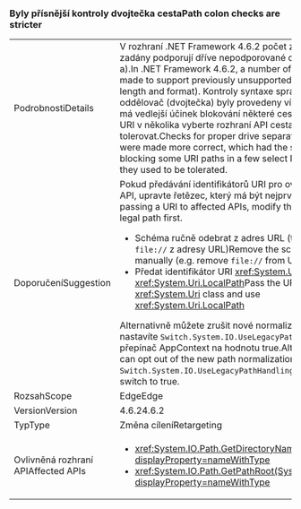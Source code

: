 ### <a name="path-colon-checks-are-stricter"></a><span data-ttu-id="5e174-101">Byly přísnější kontroly dvojtečka cesta</span><span class="sxs-lookup"><span data-stu-id="5e174-101">Path colon checks are stricter</span></span>

|   |   |
|---|---|
|<span data-ttu-id="5e174-102">Podrobnosti</span><span class="sxs-lookup"><span data-stu-id="5e174-102">Details</span></span>|<span data-ttu-id="5e174-103">V rozhraní .NET Framework 4.6.2 počet změn nebyly zadány podporují dříve nepodporované cesty (jak formát a).</span><span class="sxs-lookup"><span data-stu-id="5e174-103">In .NET Framework 4.6.2, a number of changes were made to support previously unsupported paths (both in length and format).</span></span> <span data-ttu-id="5e174-104">Kontroly syntaxe správná jednotka oddělovač (dvojtečka) byly provedeny více správné, který má vedlejší účinek blokování některé cesty identifikátoru URI v několika vyberte rozhraní API cesta kde používají tolerovat.</span><span class="sxs-lookup"><span data-stu-id="5e174-104">Checks for proper drive separator (colon) syntax were made more correct, which had the side effect of blocking some URI paths in a few select Path APIs where they used to be tolerated.</span></span>|
|<span data-ttu-id="5e174-105">Doporučení</span><span class="sxs-lookup"><span data-stu-id="5e174-105">Suggestion</span></span>|<span data-ttu-id="5e174-106">Pokud předávání identifikátorů URI pro ovlivněné rozhraní API, upravte řetězec, který má být nejprve právní cesta.</span><span class="sxs-lookup"><span data-stu-id="5e174-106">If passing a URI to affected APIs, modify the string to be a legal path first.</span></span><ul><li><span data-ttu-id="5e174-107">Schéma ručně odebrat z adres URL (třeba odebrat <code>file://</code> z adresy URL)</span><span class="sxs-lookup"><span data-stu-id="5e174-107">Remove the scheme from URLs manually (e.g. remove <code>file://</code> from URLs)</span></span></li><li><span data-ttu-id="5e174-108">Předat identifikátor URI <xref:System.Uri> třídy a použití <xref:System.Uri.LocalPath></span><span class="sxs-lookup"><span data-stu-id="5e174-108">Pass the URI to the <xref:System.Uri> class and use <xref:System.Uri.LocalPath></span></span></li></ul><span data-ttu-id="5e174-109">Alternativně můžete zrušit nové normalizace cestu tak, že nastavíte <code>Switch.System.IO.UseLegacyPathHandling</code> přepínač AppContext na hodnotu true.</span><span class="sxs-lookup"><span data-stu-id="5e174-109">Alternatively, you can opt out of the new path normalization by setting the <code>Switch.System.IO.UseLegacyPathHandling</code> AppContext switch to true.</span></span>|
|<span data-ttu-id="5e174-110">Rozsah</span><span class="sxs-lookup"><span data-stu-id="5e174-110">Scope</span></span>|<span data-ttu-id="5e174-111">Edge</span><span class="sxs-lookup"><span data-stu-id="5e174-111">Edge</span></span>|
|<span data-ttu-id="5e174-112">Version</span><span class="sxs-lookup"><span data-stu-id="5e174-112">Version</span></span>|<span data-ttu-id="5e174-113">4.6.2</span><span class="sxs-lookup"><span data-stu-id="5e174-113">4.6.2</span></span>|
|<span data-ttu-id="5e174-114">Typ</span><span class="sxs-lookup"><span data-stu-id="5e174-114">Type</span></span>|<span data-ttu-id="5e174-115">Změna cílení</span><span class="sxs-lookup"><span data-stu-id="5e174-115">Retargeting</span></span>|
|<span data-ttu-id="5e174-116">Ovlivněná rozhraní API</span><span class="sxs-lookup"><span data-stu-id="5e174-116">Affected APIs</span></span>|<ul><li><xref:System.IO.Path.GetDirectoryName(System.String)?displayProperty=nameWithType></li><li><xref:System.IO.Path.GetPathRoot(System.String)?displayProperty=nameWithType></li></ul>|

